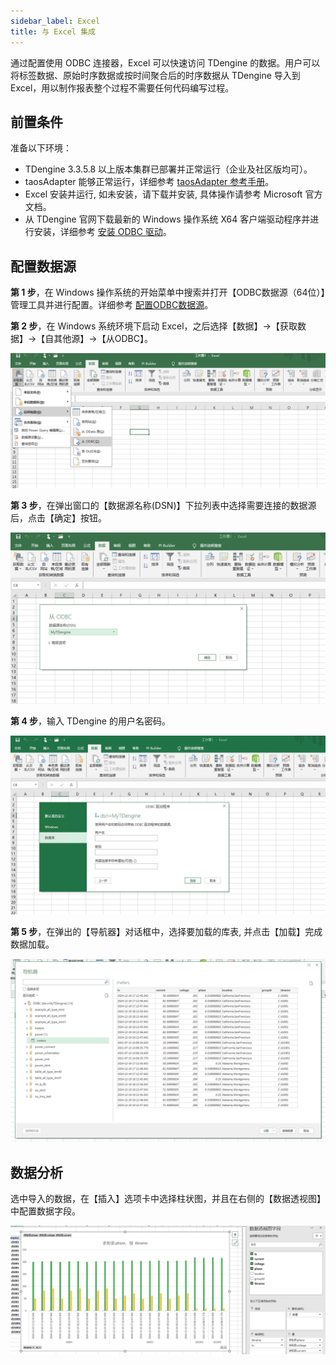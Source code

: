 ```yaml
---
sidebar_label: Excel
title: 与 Excel 集成
---
```


通过配置使用 ODBC 连接器，Excel 可以快速访问 TDengine 的数据。用户可以将标签数据、原始时序数据或按时间聚合后的时序数据从 TDengine 导入到 Excel，用以制作报表整个过程不需要任何代码编写过程。

## 前置条件

准备以下环境：
- TDengine 3.3.5.8 以上版本集群已部署并正常运行（企业及社区版均可）。
- taosAdapter 能够正常运行，详细参考 [taosAdapter 参考手册](../../../reference/components/taosadapter)。
- Excel 安装并运行, 如未安装，请下载并安装, 具体操作请参考 Microsoft 官方文档。
- 从 TDengine 官网下载最新的 Windows 操作系统 X64 客户端驱动程序并进行安装，详细参考 [安装 ODBC 驱动](../../../reference/connector/odbc/#安装)。

## 配置数据源

**第 1 步**，在 Windows 操作系统的开始菜单中搜索并打开【ODBC数据源（64位）】管理工具并进行配置。详细参考 [配置ODBC数据源](../../../reference/connector/odbc/#配置数据源)。
   
**第 2 步**，在 Windows 系统环境下启动 Excel，之后选择【数据】->【获取数据】->【自其他源】->【从ODBC】。 

![excel-odbc](./excel/odbc-menu.webp) 

**第 3 步**，在弹出窗口的【数据源名称(DSN)】下拉列表中选择需要连接的数据源后，点击【确定】按钮。

![excel-odbc](./excel/odbc-select.webp) 

**第 4 步**，输入 TDengine 的用户名密码。

![excel-odbc](./excel/odbc-config.webp) 

**第 5 步**，在弹出的【导航器】对话框中，选择要加载的库表, 并点击【加载】完成数据加载。

![excel-odbc](./excel/odbc-load.webp)

## 数据分析

选中导入的数据，在【插入】选项卡中选择柱状图，并且在右侧的【数据透视图】中配置数据字段。

![excel-odbc](./excel/odbc-data.webp)
